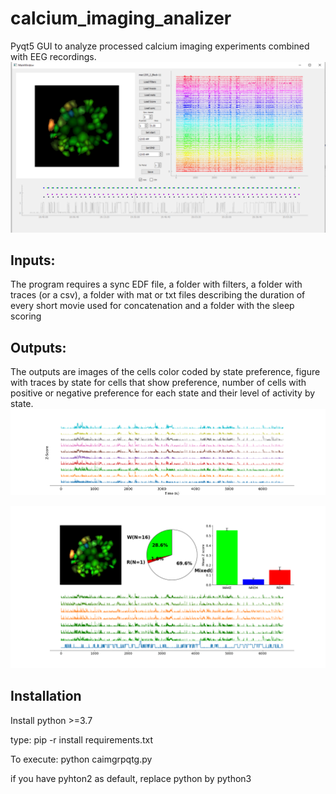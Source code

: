 # calcium_imaging_analizer
Pyqt5 GUI to analyze processed calcium imaging experiments combined with EEG recordings. 
![GUI](gui.png)

## Inputs:
The program requires  a sync EDF file, a folder with filters, a folder with traces (or a csv), a folder with mat or txt files describing the duration of every short movie used for concatenation and a folder with the sleep scoring

## Outputs:
The outputs are images of the cells color coded by state preference, figure with traces by state for cells that show preference, number of cells with positive or negative preference for each state and their level of activity by state. 
![traces](ca_traces.png)

![summary outpuy](output.png)

## Installation
Install python >=3.7

type:
pip -r install requirements.txt

To execute:
python caimgrpqtg.py

if you have pyhton2 as default, replace python by python3

